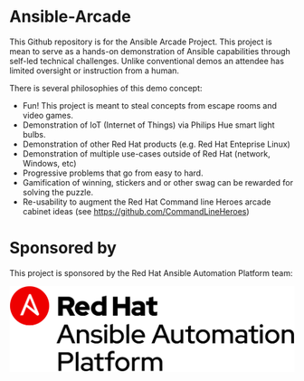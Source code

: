 # Ansible-Arcade

This Github repository is for the Ansible Arcade Project.  This project is mean to serve as a hands-on demonstration of Ansible capabilities through self-led technical challenges.  Unlike conventional demos an attendee has limited oversight or instruction from a human.

There is several philosophies of this demo concept:

- Fun!  This project is meant to steal concepts from escape rooms and video games.
- Demonstration of IoT (Internet of Things) via Philips Hue smart light bulbs.
- Demonstration of other Red Hat products (e.g. Red Hat Enteprise Linux)
- Demonstration of multiple use-cases outside of Red Hat (network, Windows, etc)
- Progressive problems that go from easy to hard.
- Gamification of winning, stickers and or other swag can be rewarded for solving the puzzle.
- Re-usability to augment the Red Hat Command line Heroes arcade cabinet ideas (see https://github.com/CommandLineHeroes)

# Sponsored by

This project is sponsored by the Red Hat Ansible Automation Platform team:

![ansible platform logo](roles/website/files/images/webpage_logo_black.png)

